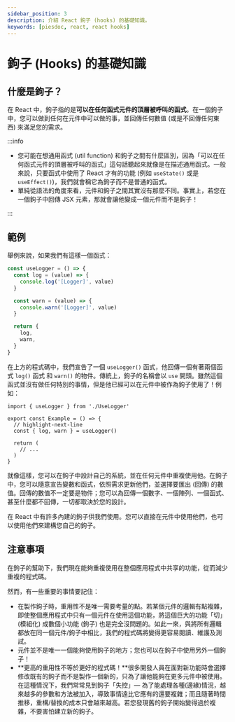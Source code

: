 ```yaml
---
sidebar_position: 3
description: 介紹 React 鉤子 (hooks) 的基礎知識。
keywords: [piesdoc, react, react hooks]
---
```


# 鉤子 (Hooks) 的基礎知識

## 什麼是鉤子？

在 React 中，鉤子指的是**可以在任何函式元件的頂層被呼叫的函式**。在一個鉤子中，您可以做到任何在元件中可以做的事，並回傳任何數值 (或是不回傳任何東西) 來滿足您的需求。

:::info

- 您可能在想通用函式 (util function) 和鉤子之間有什麼區別，因為「可以在任何函式元件的頂層被呼叫的函式」這句話聽起來就像是在描述通用函式。一般來說，只要函式中使用了 React 才有的功能 (例如 `useState()` 或是 `useEffect()`)，我們就會稱它為鉤子而不是普通的函式。
- 單純從語法的角度來看，元件和鉤子之間其實沒有那麼不同。事實上，若您在一個鉤子中回傳 JSX 元素，那就會讓他變成一個元件而不是鉤子！

:::

## 範例

舉例來說，如果我們有這樣一個函式：

```ts showLineNumbers
const useLogger = () => {
  const log = (value) => {
    console.log('[Logger]', value)
  }

  const warn = (value) => {
    console.warn('[Logger]', value)
  }

  return {
    log,
    warn,
  }
}
```

在上方的程式碼中，我們宣告了一個 `useLogger()` 函式，他回傳一個有著兩個函式 `log()` 函式 和 `warn()` 的物件。傳統上，鉤子的名稱會以 `use` 開頭。雖然這個函式並沒有做任何特別的事情，但是他已經可以在元件中被作為鉤子使用了！例如：

```tsx showLineNumbers
import { useLogger } from './UseLogger'

export const Example = () => {
  // highlight-next-line
  const { log, warn } = useLogger()

  return (
    // ...
  )
}
```

就像這樣，您可以在鉤子中設計自己的系統，並在任何元件中重複使用他。在鉤子中，您可以隨意宣告變數和函式，依照需求更新他們，並選擇要匯出 (回傳) 的數值。回傳的數值不一定要是物件；您可以為回傳一個數字、一個陣列、一個函式、甚至什麼都不回傳，一切都取決於您的設計。

在 React 中有許多內建的鉤子供我們使用。您可以直接在元件中使用他們，也可以使用他們來建構您自己的鉤子。

## 注意事項

在鉤子的幫助下，我們現在能夠重複使用在整個應用程式中共享的功能，從而減少重複的程式碼。

然而，有一些重要的事情要記住：

- 在製作鉤子時，重用性不是唯一需要考量的點。若某個元件的邏輯有點複雜，即使整個應用程式中只有一個元件在使用這個功能，將這個巨大的功能「切」(模組化) 成數個小功能 (鉤子) 也是完全沒問題的。如此一來，與將所有邏輯都放在同一個元件/鉤子中相比，我們的程式碼將變得更容易閱讀、維護及測試。
- 元件並不是唯一一個能夠使用鉤子的地方；您也可以在鉤子中使用另外一個鉤子！
- **更高的重用性不等於更好的程式碼！**很多開發人員在面對新功能時會選擇修改既有的鉤子而不是製作一個新的，只為了讓他能夠在更多元件中被使用。在這種情況下，我們常常見到鉤子「失控」— 為了能處理各種(邊緣)情況，越來越多的參數和方法被加入，導致事情遠比它應有的還要複雜；而且隨著時間推移，重構/替換的成本只會越來越高。若您發現舊的鉤子開始變得過於複雜，不要害怕建立新的鉤子。